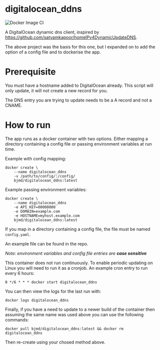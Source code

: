 # digitalocean_ddns

![Docker Image CI](https://github.com/bjmd/digitalocean_ddns/workflows/Docker%20Image%20CI/badge.svg)

A DigitalOcean dynamic dns client, inspired by https://github.com/satyamkapoor/homeIPv4DynamicUpdateDNS. 

The above project was the basis for this one, but I expanded on to add the option of a config file and to dockerise the app. 

# Prerequisite

You must have a hostname added to DigitalOcean already. This script will only update, it will not create a new record for you.

The DNS entry you are trying to update needs to be a A record and not a CNAME. 

# How to run

The app runs as a docker container with two options. Either mapping a directory containing a config file or passing environment variables at run time. 

Example with config mapping:

    docker create \
        --name digitalocean_ddns
        -v /path/to/config/:/config/
        bjmd/digitalocean_ddns:latest

Example passing environment variables:

    docker create \
        --name digitalocean_ddns
        -e API_KEY=00000000
        -e DOMAIN=example.com
        -e HOSTNAME=myhost.example.com
        bjmd/digitalocean_ddns:latest


If you map in a directory containing a config file, the file must be named `config.yaml`. 

An example file can be found in the repo.

*Note: environment variables and config file entries are **case sensitive***


This container does not run continuously. To enable periodic updating on Linux you will need to run it as a cronjob. An example cron entry to run every 6 hours:

`0 */6 * * * docker start digitalocean_ddns`

You can then view the logs for the last run with:

`docker logs digitalocean_ddns`

Finally, if you have a need to update to a newer build of the container then assuming the same name was used above you can use the following commands:

    docker pull bjmd/digitalocean_ddns:latest && docker rm digitalocean_ddns

Then re-create using your chosed method above. 